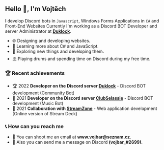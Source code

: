 <h2>Hello 👋, I'm Vojtěch</h2>

I develop Discord bots in `Javascript`, Windows Forms Applications in `C#` and Front-End Websites Currently I'm working as a Discord BOT Developer and server Administrator at **[Duklock](https://discord.gg/vwj9WSgFbW)**.

- 🌐 Designing and developing websites.
- 🌱 Learning more about C# and JavaScript.
- 🔭 Exploring new things and developing them.
- ⛱ Playing drums and spending time on Discord during my free time.

### 🏆 Recent achievements 
- 🏆 2022 **Developer on the Discord server [Duklock](https://discord.gg/vwj9WSgFbW)** - Discord BOT development (Community Bot)
- 🥇 2021 **Developer on the Discord server [ClubSelassie](https://discord.gg/7tfyzT2wEw)** - Discord BOT development (Music Bot)
- 🥈 2021 **Collaboration with [StreamZone](https://www.streamzone.sk/)** - Web application development (Online version of Stream Deck)

### 📞 How can you reach me
- 💬 You can shoot me an email at **www.vojbar@seznam.cz**.
- 💬 Also you can send me a message on Discord **(vojbar_#2699)**. 


